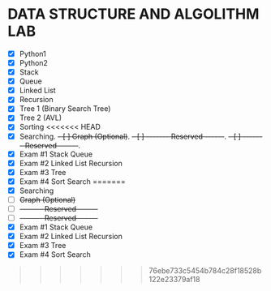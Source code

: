 # DATA STRUCTURE AND ALGOLITHM LAB
- [x] Python1
- [x] Python2
- [x] Stack
- [x] Queue
- [x] Linked List
- [x] Recursion
- [X] Tree 1 (Binary Search Tree)
- [x] Tree 2 (AVL)
- [x] Sorting
<<<<<<< HEAD
- [x] Searching.
~~- [ ] Graph (Optional)~~.
~~- [ ] ------- Reserved ------~~.
~~- [ ] ------- Reserved ------~~.
- [X] Exam #1 Stack Queue
- [x] Exam #2 Linked List Recursion
- [x] Exam #3 Tree
- [x] Exam #4 Sort Search
=======
- [x] Searching
- [ ] ~~Graph (Optional)~~
- [ ] ~~------- Reserved ------~~
- [ ] ~~------- Reserved ------~~
- [X] Exam #1 Stack Queue
- [x] Exam #2 Linked List Recursion
- [x] Exam #3 Tree
- [x] Exam #4 Sort Search
>>>>>>> 76ebe733c5454b784c28f18528b122e23379af18
